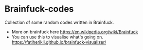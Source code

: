 # Brainfuck-codes
Collection of some random codes written in Brainfuck.
- More on brainfuck here https://en.wikipedia.org/wiki/Brainfuck
- You can use this to visualise what's going on. </br>
https://fatiherikli.github.io/brainfuck-visualizer/
